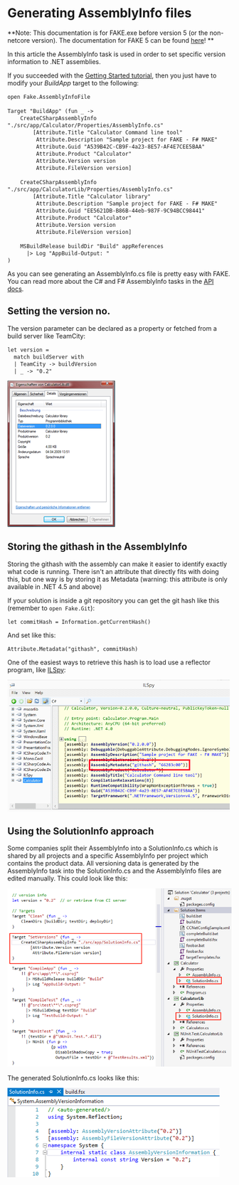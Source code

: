 # Generating AssemblyInfo files

**Note:  This documentation is for FAKE.exe before version 5 (or the non-netcore version). The documentation for FAKE 5 can be found [here](dotnet-assemblyinfo.html)! **

In this article the AssemblyInfo task is used in order to set specific version information to .NET assemblies.

If you succeeded with the [Getting Started tutorial](gettingstarted.html), then you just have to modify your *BuildApp* target to the following:

    open Fake.AssemblyInfoFile

	Target "BuildApp" (fun _ ->
		CreateCSharpAssemblyInfo "./src/app/Calculator/Properties/AssemblyInfo.cs"
			[Attribute.Title "Calculator Command line tool"
			 Attribute.Description "Sample project for FAKE - F# MAKE"
			 Attribute.Guid "A539B42C-CB9F-4a23-8E57-AF4E7CEE5BAA"
			 Attribute.Product "Calculator"
			 Attribute.Version version
			 Attribute.FileVersion version]

		CreateCSharpAssemblyInfo "./src/app/CalculatorLib/Properties/AssemblyInfo.cs"
			[Attribute.Title "Calculator library"
			 Attribute.Description "Sample project for FAKE - F# MAKE"
			 Attribute.Guid "EE5621DB-B86B-44eb-987F-9C94BCC98441"
			 Attribute.Product "Calculator"
			 Attribute.Version version
			 Attribute.FileVersion version]

		MSBuildRelease buildDir "Build" appReferences
		  |> Log "AppBuild-Output: "
	)

As you can see generating an AssemblyInfo.cs file is pretty easy with FAKE. You can read more about the C# and F# AssemblyInfo tasks in the [API docs](apidocs/v5/fake-assemblyinfofile.html).

## Setting the version no.

The version parameter can be declared as a property or fetched from a build server like TeamCity:

	let version =
	  match buildServer with
	  | TeamCity -> buildVersion
	  | _ -> "0.2"

![alt text](pics/assemblyinfo/result.png "The file version is set by FAKE")

## Storing the githash in the AssemblyInfo

Storing the githash with the assembly can make it easier to identify exactly what code is running. There isn't an attribute that
directly fits with doing this, but one way is by storing it as Metadata (warning: this attribute is only available in .NET 4.5 and above)

If your solution is inside a git repository you can get the git hash like this (remember to `open Fake.Git`):

	let commitHash = Information.getCurrentHash()
	
And set like this:

	Attribute.Metadata("githash", commitHash)

One of the easiest ways to retrieve this hash is to load use a reflector program, like [ILSpy](https://github.com/icsharpcode/ILSpy):

![alt text](pics/assemblyinfo/assemblymetadata.png "Checking the git hash of an assembly")

## Using the SolutionInfo approach

Some companies split their AssemblyInfo into a SolutionInfo.cs which is shared by all projects and a specific AssemblyInfo per project which contains the product data. 
All versioning data is generated by the AssemblyInfo task into the SolutionInfo.cs and the AssemblyInfo files are edited manually. This could look like this:

![alt text](pics/assemblyinfo/solutioninfo.png "SolutionInfo.cs is shared between projects")

The generated SolutionInfo.cs looks like this:

![alt text](pics/assemblyinfo/generated.png "Generated SolutionInfo.cs")
